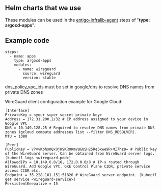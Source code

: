 ## Helm charts that we use

These modules can be used in the [entigo-infralib-agent](https://github.com/entigolabs/entigo-infralib-agent) steps of "**type: argocd-apps**".

## Example code

```
steps:
  - name: apps
    type: argocd-apps
    modules:
      - name: wireguard
        source: wireguard
        version: stable

```


dns_policy_vpc_ids must be set in google/dns to resolve DNS names from private DNS zones

WireGuard client configuration example for Google Cloud:

```
[Interface]
PrivateKey = <your super secret private key>
Address = 172.31.200.2/32 # IP address assigned to your device in Google VPC
DNS = 10.149.128.25 # Required to resolve DNS names from private DNS zones (gcloud compute addresses list --filter DNS_RESOLVER).
MTU = 1380

[Peer]
PublicKey = VPvvKbhsmQx0jK9KROKmVQGUSH25Re5xwe9R+MI7hz8= # Public key of the WireGuard server. Can be obtained from WireGuard server logs. (kubectl logs <wireguard-pod>)
AllowedIPs = 10.149.0.0/16, 172.0.0.0/8 # IP-s routed through WireGuard. Add Google VPC, GKE Control Plane CIDR, private service access CIDR etc.
Endpoint = 35.228.101.151:51820 # WireGuard server endpoint. (kubectl get service <wireguard-service>)
PersistentKeepalive = 15
```
